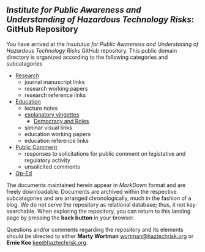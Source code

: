 

## *Institute for Public Awareness and Understanding of Hazardous Technology Risks*: GitHub Repository



You have arrived at the *Insututue for Public Awareness and Understaning of Hazardous Technology Risks* GitHub repository. This public domain directory is organized according to the following categories and subcatagories

- [Research](research/research.md) 
  - journal manuscript links
  - research working papers
  - research reference links
- [Education](education/education.md)
  - lecture notes
  - [explanatory vingettes](education/explanatory_vingettes/explanatory_vingettes.md)
    - [Democracy and Roles](education/explanatory_vingettes/Democracy_Roles/Democracy_Roles.md) 
  - siminar visual links
  - education working papers
  - education reference links
- [Public Comment](public_comment/public_comment.md)
  - responses to solicitations for public comment on legistative and regulatory activity
  - unsolicited comments
- [Op-Ed](op-ed/op-ed.md)

The documents maintained herein appear in *MarkDown* format and are freely downloadable.  Documents are archived within the respective subcatagories and are arranged chronologically, much in the fashion of a blog.  We do not serve the repository as relational database; thus, it not key-searchable.  When exploring the repository, you can return to this landing page by pressing the **back button** in your browser.



Questions and/or comments regarding the repository and its elements should be directed to either **Marty Wortman** wortman@haztechrisk.org or **Ernie Kee** kee@haztechrisk.org. 